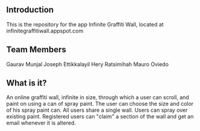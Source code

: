 Introduction
------------

This is the repository for the app Infinite Graffiti Wall, located at infinitegraffitiwall.appspot.com

Team Members
------------
Gaurav Munjal
Joseph Ettikkalayil
Hery Ratsimihah
Mauro Oviedo

What is it?
-----------

An online graffiti wall, infinite in size, through which a user can scroll, and paint on using a can of spray paint. The user can choose the size and color of his spray paint can. All users share a single wall. Users can spray over existing paint. Registered users can "claim" a section of the wall and get an email whenever it is altered.
